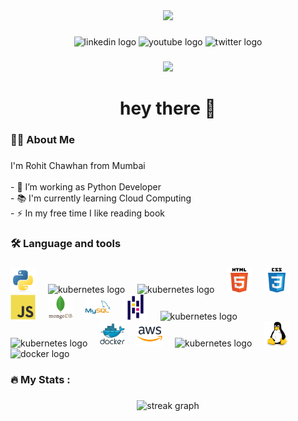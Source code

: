 <div align="center">
  <img height="150" src="https://media.giphy.com/media/M9gbBd9nbDrOTu1Mqx/giphy.gif"  />
</div>

###

<div align="center">
  <img src="https://img.shields.io/static/v1?message=LinkedIn&logo=linkedin&label=&color=0077B5&logoColor=white&labelColor=&style=for-the-badge" height="25" alt="linkedin logo"  />
  <img src="https://img.shields.io/static/v1?message=Youtube&logo=youtube&label=&color=FF0000&logoColor=white&labelColor=&style=for-the-badge" height="25" alt="youtube logo"  />
  <img src="https://img.shields.io/static/v1?message=Twitter&logo=twitter&label=&color=1DA1F2&logoColor=white&labelColor=&style=for-the-badge" height="25" alt="twitter logo"  />
</div>

###

<div align="center">
  <img src="https://visitor-badge.laobi.icu/badge?page_id=LordMelodias.LordMelodias&"  />
</div>

###

<h1 align="center">hey there 👋</h1>

###

<h3 align="left">👩‍💻  About Me</h3>

###

<p align="left">I'm Rohit Chawhan from Mumbai<br><br>- 🔭 I’m working as Python Developer<br>- 📚 I'm currently learning Cloud Computing<br>- ⚡ In my free time I like reading book</p>

###

<h3 align="left">🛠 Language and tools</h3>

###

<div align="left">
  <img src="https://raw.githubusercontent.com/devicons/devicon/master/icons/python/python-original.svg" height="40" alt="go logo"  />
  <img width="12" />
  <img src="https://cdn.worldvectorlogo.com/logos/django.svg" height="40" alt="kubernetes logo"  />
  <img width="12" />
  <img src="https://upload.wikimedia.org/wikipedia/commons/thumb/3/3c/Flask_logo.svg/460px-Flask_logo.svg.png" height="40" alt="kubernetes logo"  />
  <img width="12" />
  <img src="https://raw.githubusercontent.com/devicons/devicon/master/icons/html5/html5-original-wordmark.svg" height="40" alt="rust logo"  />
  <img width="12" />
  <img src="https://raw.githubusercontent.com/devicons/devicon/master/icons/css3/css3-original-wordmark.svg" height="40" alt="ruby logo"  />
  <img width="12" />
  <img src="https://raw.githubusercontent.com/devicons/devicon/master/icons/javascript/javascript-original.svg" height="40" alt="dot-net logo"  />
  <img width="12" />
  <img src="https://raw.githubusercontent.com/devicons/devicon/master/icons/mongodb/mongodb-original-wordmark.svg" height="40" alt="firebase logo"  />
  <img width="12" />
  <img src="https://raw.githubusercontent.com/devicons/devicon/master/icons/mysql/mysql-original-wordmark.svg" height="40" alt="amazonwebservices logo"  />
  <img width="12" />
  <img src="https://raw.githubusercontent.com/devicons/devicon/2ae2a900d2f041da66e950e4d48052658d850630/icons/pandas/pandas-original.svg" height="40" alt="circleci logo"  />
  <img width="12" />
  <img src="https://www.vectorlogo.zone/logos/opencv/opencv-icon.svg" height="40" alt="kubernetes logo"  />
  <img width="12" />
  <img src="https://seaborn.pydata.org/_images/logo-mark-lightbg.svg" height="40" alt="kubernetes logo"  />
  <img width="12" />
  <img src="https://raw.githubusercontent.com/devicons/devicon/master/icons/docker/docker-original-wordmark.svg" height="40" alt="kubernetes logo"  />
  <img width="12" />
  <img src="https://raw.githubusercontent.com/devicons/devicon/master/icons/amazonwebservices/amazonwebservices-original-wordmark.svg" height="40" alt="kubernetes logo"  />
  <img width="12" />
  <img src="https://www.vectorlogo.zone/logos/vagrantup/vagrantup-icon.svg" height="40" alt="kubernetes logo"  />
  <img width="12" />
  <img src="https://raw.githubusercontent.com/devicons/devicon/master/icons/linux/linux-original.svg" height="40" alt="kubernetes logo"  />
  <img width="12" />
  <img src="https://www.vectorlogo.zone/logos/gnu_bash/gnu_bash-icon.svg" height="40" alt="docker logo"  />
</div>

###

<h3 align="left">🔥   My Stats :</h3>

###

<div align="center">
  <img src="https://streak-stats.demolab.com?user=LordMelodias&locale=en&mode=daily&theme=dark&hide_border=false&border_radius=5&order=3" height="220" alt="streak graph"  />
</div>

###
